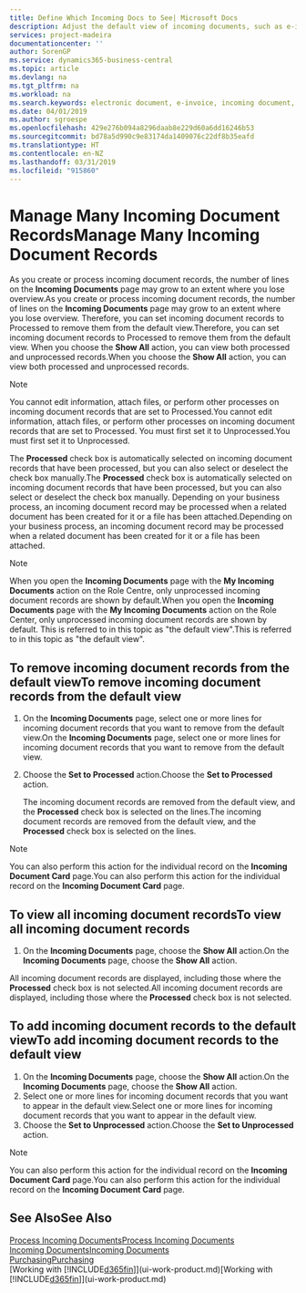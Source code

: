 ```yaml
---
title: Define Which Incoming Docs to See| Microsoft Docs
description: Adjust the default view of incoming documents, such as e-invoices, to improve your overview of processed and unprocessed records.
services: project-madeira
documentationcenter: ''
author: SorenGP
ms.service: dynamics365-business-central
ms.topic: article
ms.devlang: na
ms.tgt_pltfrm: na
ms.workload: na
ms.search.keywords: electronic document, e-invoice, incoming document, OCR, ecommerce, document exchange, import invoice
ms.date: 04/01/2019
ms.author: sgroespe
ms.openlocfilehash: 429e276b094a8296daab8e229d60a6dd16246b53
ms.sourcegitcommit: bd78a5d990c9e83174da1409076c22df8b35eafd
ms.translationtype: HT
ms.contentlocale: en-NZ
ms.lasthandoff: 03/31/2019
ms.locfileid: "915860"
---
```

# <a name="manage-many-incoming-document-records"></a><span data-ttu-id="50e2c-103">Manage Many Incoming Document Records</span><span class="sxs-lookup"><span data-stu-id="50e2c-103">Manage Many Incoming Document Records</span></span>
<span data-ttu-id="50e2c-104">As you create or process incoming document records, the number of lines on the **Incoming Documents** page may grow to an extent where you lose overview.</span><span class="sxs-lookup"><span data-stu-id="50e2c-104">As you create or process incoming document records, the number of lines on the **Incoming Documents** page may grow to an extent where you lose overview.</span></span> <span data-ttu-id="50e2c-105">Therefore, you can set incoming document records to Processed to remove them from the default view.</span><span class="sxs-lookup"><span data-stu-id="50e2c-105">Therefore, you can set incoming document records to Processed to remove them from the default view.</span></span> <span data-ttu-id="50e2c-106">When you choose the **Show All** action, you can view both processed and unprocessed records.</span><span class="sxs-lookup"><span data-stu-id="50e2c-106">When you choose the **Show All** action, you can view both processed and unprocessed records.</span></span>

> [!NOTE]  
>   <span data-ttu-id="50e2c-107">You cannot edit information, attach files, or perform other processes on incoming document records that are set to Processed.</span><span class="sxs-lookup"><span data-stu-id="50e2c-107">You cannot edit information, attach files, or perform other processes on incoming document records that are set to Processed.</span></span> <span data-ttu-id="50e2c-108">You must first set it to Unprocessed.</span><span class="sxs-lookup"><span data-stu-id="50e2c-108">You must first set it to Unprocessed.</span></span>

<span data-ttu-id="50e2c-109">The **Processed** check box is automatically selected on incoming document records that have been processed, but you can also select or deselect the check box manually.</span><span class="sxs-lookup"><span data-stu-id="50e2c-109">The **Processed** check box is automatically selected on incoming document records that have been processed, but you can also select or deselect the check box manually.</span></span> <span data-ttu-id="50e2c-110">Depending on your business process, an incoming document record may be processed when a related document has been created for it or a file has been attached.</span><span class="sxs-lookup"><span data-stu-id="50e2c-110">Depending on your business process, an incoming document record may be processed when a related document has been created for it or a file has been attached.</span></span>

> [!NOTE]  
>   <span data-ttu-id="50e2c-111">When you open the **Incoming Documents** page with the **My Incoming Documents** action on the Role Centre, only unprocessed incoming document records are shown by default.</span><span class="sxs-lookup"><span data-stu-id="50e2c-111">When you open the **Incoming Documents** page with the **My Incoming Documents** action on the Role Center, only unprocessed incoming document records are shown by default.</span></span> <span data-ttu-id="50e2c-112">This is referred to in this topic as "the default view".</span><span class="sxs-lookup"><span data-stu-id="50e2c-112">This is referred to in this topic as "the default view".</span></span>

## <a name="to-remove-incoming-document-records-from-the-default-view"></a><span data-ttu-id="50e2c-113">To remove incoming document records from the default view</span><span class="sxs-lookup"><span data-stu-id="50e2c-113">To remove incoming document records from the default view</span></span>
1. <span data-ttu-id="50e2c-114">On the **Incoming Documents** page, select one or more lines for incoming document records that you want to remove from the default view.</span><span class="sxs-lookup"><span data-stu-id="50e2c-114">On the **Incoming Documents** page, select one or more lines for incoming document records that you want to remove from the default view.</span></span>
2. <span data-ttu-id="50e2c-115">Choose the **Set to Processed** action.</span><span class="sxs-lookup"><span data-stu-id="50e2c-115">Choose the **Set to Processed** action.</span></span>

    <span data-ttu-id="50e2c-116">The incoming document records are removed from the default view, and the **Processed** check box is selected on the lines.</span><span class="sxs-lookup"><span data-stu-id="50e2c-116">The incoming document records are removed from the default view, and the **Processed** check box is selected on the lines.</span></span>

> [!NOTE]  
>   <span data-ttu-id="50e2c-117">You can also perform this action for the individual record on the **Incoming Document Card** page.</span><span class="sxs-lookup"><span data-stu-id="50e2c-117">You can also perform this action for the individual record on the **Incoming Document Card** page.</span></span>

## <a name="to-view-all-incoming-document-records"></a><span data-ttu-id="50e2c-118">To view all incoming document records</span><span class="sxs-lookup"><span data-stu-id="50e2c-118">To view all incoming document records</span></span>
1. <span data-ttu-id="50e2c-119">On the **Incoming Documents** page, choose the **Show All** action.</span><span class="sxs-lookup"><span data-stu-id="50e2c-119">On the **Incoming Documents** page, choose the **Show All** action.</span></span>

<span data-ttu-id="50e2c-120">All incoming document records are displayed, including those where the **Processed** check box is not selected.</span><span class="sxs-lookup"><span data-stu-id="50e2c-120">All incoming document records are displayed, including those where the **Processed** check box is not selected.</span></span>

## <a name="to-add-incoming-document-records-to-the-default-view"></a><span data-ttu-id="50e2c-121">To add incoming document records to the default view</span><span class="sxs-lookup"><span data-stu-id="50e2c-121">To add incoming document records to the default view</span></span>
1. <span data-ttu-id="50e2c-122">On the **Incoming Documents** page, choose the **Show All** action.</span><span class="sxs-lookup"><span data-stu-id="50e2c-122">On the **Incoming Documents** page, choose the **Show All** action.</span></span>
2. <span data-ttu-id="50e2c-123">Select one or more lines for incoming document records that you want to appear in the default view.</span><span class="sxs-lookup"><span data-stu-id="50e2c-123">Select one or more lines for incoming document records that you want to appear in the default view.</span></span>
3. <span data-ttu-id="50e2c-124">Choose the **Set to Unprocessed** action.</span><span class="sxs-lookup"><span data-stu-id="50e2c-124">Choose the **Set to Unprocessed** action.</span></span>  

> [!NOTE]  
>   <span data-ttu-id="50e2c-125">You can also perform this action for the individual record on the **Incoming Document Card** page.</span><span class="sxs-lookup"><span data-stu-id="50e2c-125">You can also perform this action for the individual record on the **Incoming Document Card** page.</span></span>

## <a name="see-also"></a><span data-ttu-id="50e2c-126">See Also</span><span class="sxs-lookup"><span data-stu-id="50e2c-126">See Also</span></span>
[<span data-ttu-id="50e2c-127">Process Incoming Documents</span><span class="sxs-lookup"><span data-stu-id="50e2c-127">Process Incoming Documents</span></span>](across-process-income-documents.md)  
[<span data-ttu-id="50e2c-128">Incoming Documents</span><span class="sxs-lookup"><span data-stu-id="50e2c-128">Incoming Documents</span></span>](across-income-documents.md)  
[<span data-ttu-id="50e2c-129">Purchasing</span><span class="sxs-lookup"><span data-stu-id="50e2c-129">Purchasing</span></span>](purchasing-manage-purchasing.md)  
<span data-ttu-id="50e2c-130">[Working with [!INCLUDE[d365fin](includes/d365fin_md.md)]](ui-work-product.md)</span><span class="sxs-lookup"><span data-stu-id="50e2c-130">[Working with [!INCLUDE[d365fin](includes/d365fin_md.md)]](ui-work-product.md)</span></span>
